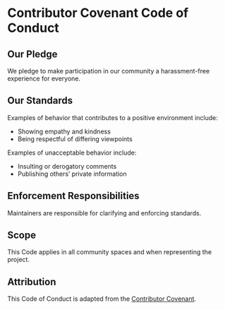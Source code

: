 # Contributor Covenant Code of Conduct

## Our Pledge

We pledge to make participation in our community a harassment-free experience for everyone.

## Our Standards

Examples of behavior that contributes to a positive environment include:
* Showing empathy and kindness
* Being respectful of differing viewpoints

Examples of unacceptable behavior include:
* Insulting or derogatory comments
* Publishing others’ private information

## Enforcement Responsibilities

Maintainers are responsible for clarifying and enforcing standards.

## Scope

This Code applies in all community spaces and when representing the project.

## Attribution

This Code of Conduct is adapted from the [Contributor Covenant](https://www.contributor-covenant.org/version/2/1/code_of_conduct/).
